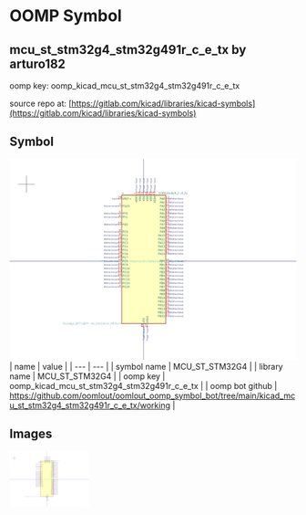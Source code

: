 # OOMP Symbol  
## mcu_st_stm32g4_stm32g491r_c_e_tx  by arturo182  
  
oomp key: oomp_kicad_mcu_st_stm32g4_stm32g491r_c_e_tx  
  
source repo at: [https://gitlab.com/kicad/libraries/kicad-symbols](https://gitlab.com/kicad/libraries/kicad-symbols)  
## Symbol  
  
[![working.png](working_600.png)](working.png)  
| name | value | 
| --- | --- | 
| symbol name | MCU_ST_STM32G4 | 
| library name | MCU_ST_STM32G4 | 
| oomp key | oomp_kicad_mcu_st_stm32g4_stm32g491r_c_e_tx | 
| oomp bot github | https://github.com/oomlout/oomlout_oomp_symbol_bot/tree/main/kicad_mcu_st_stm32g4_stm32g491r_c_e_tx/working | 
## Images  
  
[![working.png](working_140.png)](working.png)  
